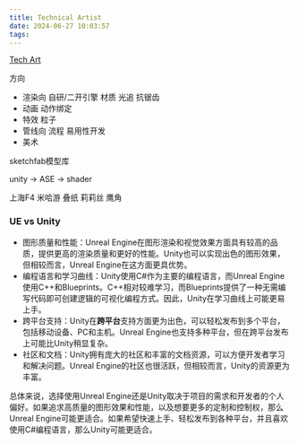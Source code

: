 ```yaml
---
title: Technical Artist
date: 2024-06-27 10:03:57
tags:
---
```

[Tech Art](https://zhuanlan.zhihu.com/p/258861976?utm_id=0)

方向
+ 渲染向 自研/二开引擎 材质 光追 抗锯齿
+ 动画 动作绑定 
+ 特效 粒子
+ 管线向 流程 易用性开发
+ 美术

sketchfab模型库

unity -> ASE -> shader

上海F4 米哈游 叠纸 莉莉丝 鹰角
### UE vs Unity
+ 图形质量和性能：Unreal Engine在图形渲染和视觉效果方面具有较高的品质，提供更高的渲染质量和更好的性能。Unity也可以实现出色的图形效果，但相较而言，Unreal Engine在这方面更具优势。
+ 编程语言和学习曲线：Unity使用C#作为主要的编程语言，而Unreal Engine使用C++和Blueprints。C++相对较难学习，而Blueprints提供了一种无需编写代码即可创建逻辑的可视化编程方式。因此，Unity在学习曲线上可能更易上手。
+ 跨平台支持：Unity在**跨平台**支持方面更为出色，可以轻松发布到多个平台，包括移动设备、PC和主机。Unreal Engine也支持多种平台，但在跨平台发布上可能比Unity稍显复杂。
+ 社区和文档：Unity拥有庞大的社区和丰富的文档资源，可以方便开发者学习和解决问题。Unreal Engine的社区也很活跃，但相较而言，Unity的资源更为丰富。

总体来说，选择使用Unreal Engine还是Unity取决于项目的需求和开发者的个人偏好。如果追求高质量的图形效果和性能，以及想要更多的定制和控制权，那么Unreal Engine可能更适合。如果希望快速上手、轻松发布到各种平台，并且喜欢使用C#编程语言，那么Unity可能更适合。